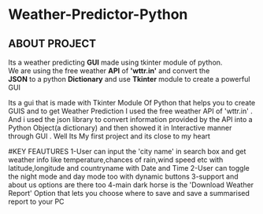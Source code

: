 # Weather-Predictor-Python
## ABOUT PROJECT
Its a weather predicting **GUI** made using tkinter module of python.  
We are using the free weather **API** of **'wttr.in'** and convert the  
**JSON** to a python **Dictionary** and use **Tkinter** module to create a powerful GUI  

Its a gui that is made with Tkinter Module Of Python that helps you to create GUIS and to get
Weather Prediction I used the free weather API of 'wttr.in' . And i used the json library to 
convert information provided by the API into a Python Object(a dictionary) and then showed it
in Interactive manner through GUI . Well Its My first project and its close to my heart

#KEY FEAUTURES
1-User can input the 'city name' in search box and get weather info like temperature,chances of rain,wind speed etc with latitude,longitude and countryname with Date and Time
2-User can toggle the night mode and day mode too with dynamic buttons
3-support and about us options are there too
4-main dark horse is the 'Download Weather Report' Option that lets you choose where to save and save a summarised report to your PC 
